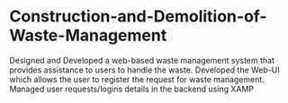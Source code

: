 # Construction-and-Demolition-of-Waste-Management
Designed and Developed a web-based waste management system that provides assistance to users to handle the waste. Developed the Web-UI which allows the user to register the request for waste management. Managed user requests/logins details in the backend using XAMP
